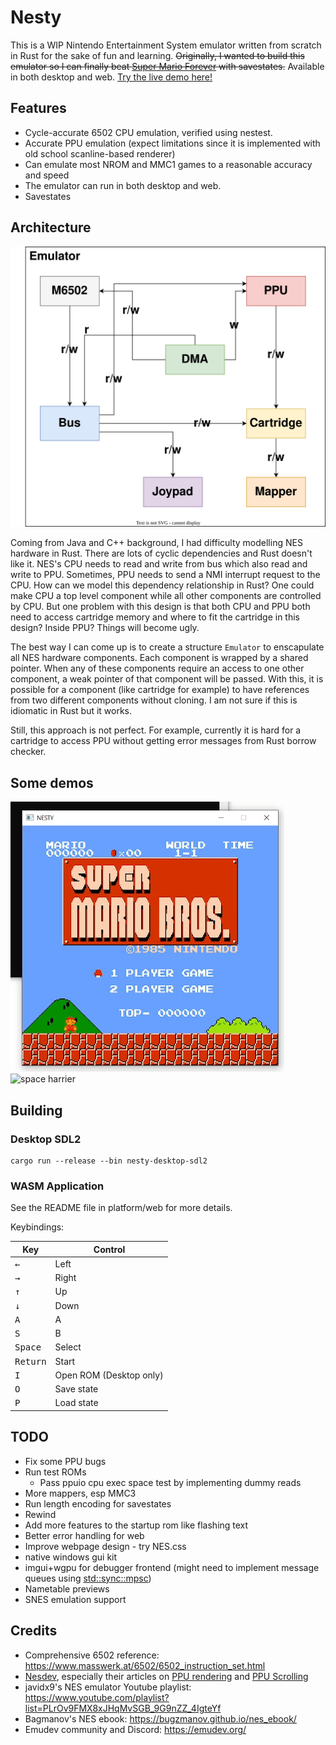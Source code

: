 # Nesty

This is a WIP Nintendo Entertainment System emulator written from scratch in Rust for the sake of fun and learning. ~~Originally, I wanted to build this emulator so I can finally beat [Super Mario Forever](https://www.youtube.com/watch?v=in6RZzdGki8) with savestates.~~ Available in both desktop and web. [Try the live demo here!](https://marethyu.github.io/nesty/)

## Features

- Cycle-accurate 6502 CPU emulation, verified using nestest.
- Accurate PPU emulation (expect limitations since it is implemented with old school scanline-based renderer)
- Can emulate most NROM and MMC1 games to a reasonable accuracy and speed
- The emulator can run in both desktop and web.
- Savestates

## Architecture

![arch](media/architecture.svg)

Coming from Java and C++ background, I had difficulty modelling NES hardware in Rust. There are lots of cyclic dependencies and Rust doesn't like it. NES's CPU needs to read and write from bus which also read and write to PPU. Sometimes, PPU needs to send a NMI interrupt request to the CPU. How can we model this dependency relationship in Rust? One could make CPU a top level component while all other components are controlled by CPU. But one problem with this design is that both CPU and PPU both need to access cartridge memory and where to fit the cartridge in this design? Inside PPU? Things will become ugly.

The best way I can come up is to create a structure `Emulator` to enscapulate all NES hardware components. Each component is wrapped by a shared pointer. When any of these components require an access to one other component, a weak pointer of that component will be passed. With this, it is possible for a component (like cartridge for example) to have references from two different components without cloning. I am not sure if this is idiomatic in Rust but it works.

Still, this approach is not perfect. For example, currently it is hard for a cartridge to access PPU without getting error messages from Rust borrow checker.

## Some demos

![mario](media/mario.gif)
![space harrier](media/space-harrier.gif)

## Building

### Desktop SDL2

```
cargo run --release --bin nesty-desktop-sdl2
```

### WASM Application

See the README file in platform/web for more details.

Keybindings:

| Key | Control |
| --- | --- |
|<kbd>←</kbd>|Left|
|<kbd>→</kbd>|Right|
|<kbd>↑</kbd>|Up|
|<kbd>↓</kbd>|Down|
|<kbd>A</kbd>|A|
|<kbd>S</kbd>|B|
|<kbd>Space</kbd>|Select|
|<kbd>Return</kbd>|Start|
|<kbd>I</kbd>|Open ROM (Desktop only)||
|<kbd>O</kbd>|Save state|
|<kbd>P</kbd>|Load state|

## TODO

- Fix some PPU bugs
- Run test ROMs
  * Pass ppuio cpu exec space test by implementing dummy reads
- More mappers, esp MMC3
- Run length encoding for savestates
- Rewind
- Add more features to the startup rom like flashing text
- Better error handling for web
- Improve webpage design - try NES.css
- native windows gui kit
- imgui+wgpu for debugger frontend (might need to implement message queues using [std::sync::mpsc](https://doc.rust-lang.org/std/sync/mpsc/))
- Nametable previews
- SNES emulation support

## Credits

- Comprehensive 6502 reference: https://www.masswerk.at/6502/6502_instruction_set.html
- [Nesdev](https://www.nesdev.org/wiki/Nesdev_Wiki), especially their articles on [PPU rendering](https://www.nesdev.org/wiki/PPU_rendering) and [PPU Scrolling](https://www.nesdev.org/wiki/PPU_scrolling)
- javidx9's NES emulator Youtube playlist: https://www.youtube.com/playlist?list=PLrOv9FMX8xJHqMvSGB_9G9nZZ_4IgteYf
- Bagmanov's NES ebook: https://bugzmanov.github.io/nes_ebook/
- Emudev community and Discord: https://emudev.org/
